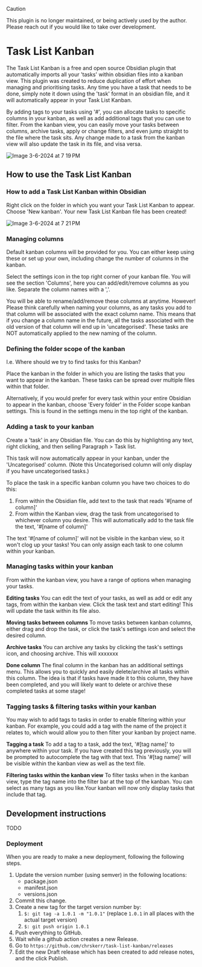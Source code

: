 > [!CAUTION]
> This plugin is no longer maintained, or being actively used by the author. Please reach out if you would like to take over development.


# Task List Kanban

The Task List Kanban is a free and open source Obsidian plugin that automatically imports all your 'tasks' within obsidian files into a kanban view. This plugin was created to reduce duplication of effort when managing and prioritising tasks. Any time you have a task that needs to be done, simply note it down using the 'task' format in an obsidian file, and it will automatically appear in your Task List Kanban.

By adding tags to your tasks using '#', you can allocate tasks to specific columns in your kanban, as well as add additional tags that you can use to filter. From the kanban view, you can easily move your tasks between columns, archive tasks, apply or change filters, and even jump straight to the file where the task sits. Any change made to a task from the kanban view will also update the task in its file, and visa versa.

![Image 3-6-2024 at 7 19 PM](https://github.com/chrskerr/task-list-kanban/assets/80379257/ddde01aa-3098-4cfc-8860-6af34f0ece57)


## How to use the Task List Kanban

### How to add a Task List Kanban within Obsidian

Right click on the folder in which you want your Task List Kanban to appear. Choose 'New kanban'. Your new Task List Kanban file has been created!

![Image 3-6-2024 at 7 21 PM](https://github.com/chrskerr/task-list-kanban/assets/80379257/fbe25c3f-824f-4feb-b1b3-5acbdf1c8901)


### Managing columns

Default kanban columns will be provided for you. You can either keep using these or set up your own, including change the number of columns in the kanban.

Select the settings icon in the top right corner of your kanban file. You will see the section 'Columns', here you can add/edit/remove columns as you like. Separate the column names with a ','.

You will be able to rename/add/remove these columns at anytime. However! Please think carefully when naming your columns, as any tasks you add to that column will be associated with the exact column name. This means that if you change a column name in the future, all the tasks associated with the old version of that column will end up in 'uncategorised'. These tasks are NOT automatically applied to the new naming of the column.


### Defining the folder scope of the kanban

I.e. Where should we try to find tasks for this Kanban?

Place the kanban in the folder in which you are listing the tasks that you want to appear in the kanban. These tasks can be spread over multiple files within that folder.

Alternatively, if you would prefer for every task within your entire Obsidian to appear in the kanban, choose 'Every folder' in the Folder scope kanban settings. This is found in the settings menu in the top right of the kanban.


### Adding a task to your kanban

Create a 'task' in any Obsidian file. You can do this by highlighting any text, right clicking, and then selling Paragraph > Task list.

This task will now automatically appear in your kanban, under the 'Uncategorised' column. (Note this Uncategorised column will only display if you have uncategorised tasks.)

To place the task in a specific kanban column you have two choices to do this:

1. From within the Obsidian file, add text to the task that reads '#[name of column]'
2. From within the Kanban view, drag the task from uncategorised to whichever column you desire. This will automatically add to the task file the text, '#[name of column]'

The text '#[name of column]' will not be visible in the kanban view, so it won't clog up your tasks! You can only assign each task to one column within your kanban.


### Managing tasks within your kanban

From within the kanban view, you have a range of options when managing your tasks.

**Editing tasks**
You can edit the text of your tasks, as well as add or edit any tags, from within the kanban view. Click the task text and start editing! This will update the task within its file also.

**Moving tasks between columns**
To move tasks between kanban columns, either drag and drop the task, or click the task's settings icon and select the desired column.

**Archive tasks**
You can archive any tasks by clicking the task's settings icon, and choosing archive. This will xxxxxxx

**Done column**
The final column in the kanban has an additional settings menu. This allows you to quickly and easily delete/archive all tasks within this column. The idea is that if tasks have made it to this column, they have been completed, and you will likely want to delete or archive these completed tasks at some stage!


### Tagging tasks & filtering tasks within your kanban

You may wish to add tags to tasks in order to enable filtering within your kanban. For example, you could add a tag with the name of the project it relates to, which would allow you to then filter your kanban by project name.

**Tagging a task**
To add a tag to a task, add the text, '#[tag name]' to anywhere within your task. If you have created this tag previously, you will be prompted to autocomplete the tag with that text. This '#[tag name]' will be visible within the kanban view as well as the text file.

**Filtering tasks within the kanban view**
To filter tasks when in the kanban view, type the tag name into the filter bar at the top of the kanban. You can select as many tags as you like.Your kanban will now only display tasks that include that tag.

## Development instructions

TODO

### Deployment

When you are ready to make a new deployment, following the following steps.

1. Update the version number (using semver) in the following locations:
   - package.json
   - manifest.json
   - versions.json
2. Commit this change.
3. Create a new tag for the target version number by:
	1. `$: git tag -a 1.0.1 -m "1.0.1"` (replace `1.0.1` in all places with the actual target version)
	2. `$: git push origin 1.0.1`
4. Push everything to GitHub.
5. Wait while a github action creates a new Release.
6. Go to `https://github.com/chrskerr/task-list-kanban/releases`
7. Edit the new Draft release which has been created to add release notes, and the click Publish.

